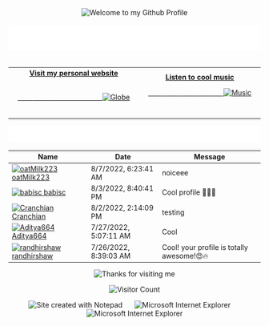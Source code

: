 <!-- "Hero" Header -->
<div align="center">
  <img src="https://github.com/BrunnerLivio/brunnerlivio/blob/master/images/welcome.png?raw=true" style="max-width: 100%;" alt="Welcome to my Github Profile" />
  <br />
  <br />
  <img height="50" alt="My Name is Livio and I like Node.js" src="https://raw.githubusercontent.com/BrunnerLivio/brunnerlivio/master/images/personal_note.svg" />
  <br />
  <br />

</div>

<!-- Social -->
<table width="100%">
<tr>
<td align="center">
<a href="https://brunnerliv.io">
<strong>Visit my personal website </strong>
<br />
<br />

<!-- Centering something has never been easy, has it? -->
<span>&nbsp;&nbsp;&nbsp;&nbsp;&nbsp;&nbsp;&nbsp;&nbsp;</span>
<span>&nbsp;&nbsp;&nbsp;&nbsp;&nbsp;&nbsp;&nbsp;&nbsp;</span>
<span>&nbsp;&nbsp;&nbsp;&nbsp;&nbsp;&nbsp;&nbsp;&nbsp;</span>
  <span>&nbsp;&nbsp;&nbsp;&nbsp;&nbsp;&nbsp;&nbsp;&nbsp;</span>
  <span>&nbsp;&nbsp;&nbsp;&nbsp;&nbsp;&nbsp;&nbsp;&nbsp;</span>
<img alt="Globe" height="80" src="https://raw.githubusercontent.com/BrunnerLivio/brunnerlivio/master/images/globe.gif">
</a>
<span>&nbsp;&nbsp;&nbsp;&nbsp;&nbsp;&nbsp;&nbsp;&nbsp;</span>
<span>&nbsp;&nbsp;&nbsp;&nbsp;&nbsp;&nbsp;&nbsp;&nbsp;</span>
<span>&nbsp;&nbsp;&nbsp;&nbsp;&nbsp;&nbsp;&nbsp;&nbsp;</span>
<span>&nbsp;&nbsp;&nbsp;&nbsp;&nbsp;&nbsp;&nbsp;&nbsp;</span>
 <span>&nbsp;&nbsp;&nbsp;&nbsp;&nbsp;&nbsp;&nbsp;&nbsp;</span>
</td>


<td align="center">
<a href="https://www.youtube.com/watch?v=3YxaaGgTQYM&ab_channel=EvanescenceVEVO">
<strong>Listen to cool music</strong>
<br />

<span>&nbsp;&nbsp;&nbsp;&nbsp;&nbsp;&nbsp;&nbsp;</span> 
<span>&nbsp;&nbsp;&nbsp;&nbsp;&nbsp;&nbsp;&nbsp;</span> 
<span>&nbsp;&nbsp;&nbsp;&nbsp;&nbsp;&nbsp;&nbsp;</span> 
<span>&nbsp;&nbsp;&nbsp;&nbsp;&nbsp;&nbsp;&nbsp;</span> 
<span>&nbsp;&nbsp;&nbsp;&nbsp;&nbsp;&nbsp;&nbsp;</span> 
<img height="100" alt="Music" src="https://raw.githubusercontent.com/BrunnerLivio/brunnerlivio/master/images/music.gif"> 
</a>
<span>&nbsp;&nbsp;&nbsp;&nbsp;&nbsp;&nbsp;&nbsp;&nbsp;</span>
<span>&nbsp;&nbsp;&nbsp;&nbsp;&nbsp;&nbsp;&nbsp;&nbsp;</span>
<span>&nbsp;&nbsp;&nbsp;&nbsp;&nbsp;&nbsp;&nbsp;&nbsp;</span>
<span>&nbsp;&nbsp;&nbsp;&nbsp;&nbsp;&nbsp;&nbsp;&nbsp;</span>
<span>&nbsp;&nbsp;&nbsp;&nbsp;&nbsp;&nbsp;&nbsp;&nbsp;</span>    
</td>
</tr>
</table>

<a href="https://github.com/BrunnerLivio/brunnerlivio/issues/62#issuecomment-new"><img src="images/guestbook.svg"></a> 


<!-- Guestbook -->
| Name | Date | Message |
|---|---|---|
| <a href="https://github.com/oatMilk223"><img width="24" src="https://avatars.githubusercontent.com/u/64684444?s=24&u=ded211aceaee29ec08903e26c1d110f2b9baefc1&v=4" alt="oatMilk223" /> oatMilk223</a> |8/7/2022, 6:23:41 AM|noiceee|
| <a href="https://github.com/babisc"><img width="24" src="https://avatars.githubusercontent.com/u/96741704?s=24&u=9d655df37accf9720011b3de5dab55c0af857109&v=4" alt="babisc" /> babisc</a> |8/3/2022, 8:40:41 PM|Cool profile 👏👏👏|
| <a href="https://github.com/Cranchian"><img width="24" src="https://avatars.githubusercontent.com/u/31087610?s=24&v=4" alt="Cranchian" /> Cranchian</a> |8/2/2022, 2:14:09 PM|testing|
| <a href="https://github.com/Aditya664"><img width="24" src="https://avatars.githubusercontent.com/u/65219206?s=24&u=08fdda6158cd555112f89f97df7b0911cf7bfd41&v=4" alt="Aditya664" /> Aditya664</a> |7/27/2022, 5:07:11 AM|Cool|
| <a href="https://github.com/randhirshaw"><img width="24" src="https://avatars.githubusercontent.com/u/86173761?s=24&u=f217a4bd0f9765d2e21860deecc145f2ebe471c1&v=4" alt="randhirshaw" /> randhirshaw</a> |7/26/2022, 8:39:03 AM|Cool! your profile is totally awesome!😍🔥|
<!-- /Guestbook -->

<!-- Footer -->

<div align="center">

<img height="120" alt="Thanks for visiting me" width="100%" src="https://raw.githubusercontent.com/BrunnerLivio/brunnerlivio/master/images/marquee.svg" />
<br />

![Visitor Count](https://profile-counter.glitch.me/brunnerlivio/count.svg)


<img src="https://raw.githubusercontent.com/BrunnerLivio/brunnerlivio/master/images/notepad.gif" alt="Site created with Notepad" height="30" />
<!-- "margin-right: whatever;" -->
<span>&nbsp;&nbsp;&nbsp;&nbsp;</span>  
<img src="https://raw.githubusercontent.com/BrunnerLivio/brunnerlivio/master/images/ie_logo.gif" alt="Microsoft Internet Explorer" />
<span>&nbsp;&nbsp;&nbsp;&nbsp;</span>  
<img src="https://raw.githubusercontent.com/BrunnerLivio/brunnerlivio/master/images/noframes.gif" alt="Microsoft Internet Explorer" />

</div>
